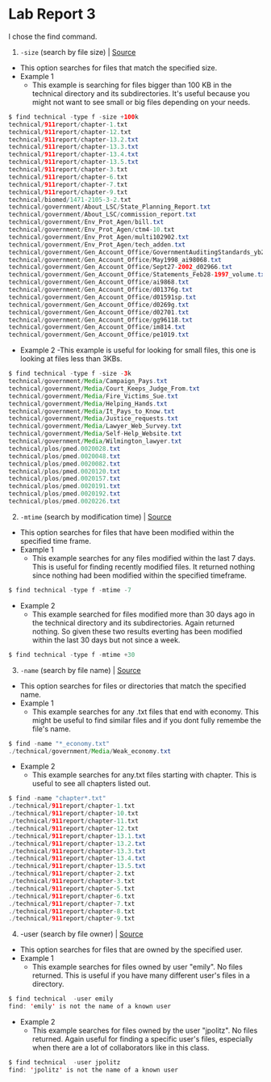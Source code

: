 # Lab Report 3
I chose the find command. 

1. `-size` (search by file size) | [Source](http://linuxcommand.org/lc3_man_pages/find1.html) 
- This option searches for files that match the specified size.
- Example 1
  -  This example is searching for files bigger than 100 KB in the technical directory and its subdirectories. It's useful because you might not want to see small or big files depending on your needs.
```java
$ find technical -type f -size +100k
technical/911report/chapter-1.txt
technical/911report/chapter-12.txt
technical/911report/chapter-13.2.txt
technical/911report/chapter-13.3.txt
technical/911report/chapter-13.4.txt
technical/911report/chapter-13.5.txt
technical/911report/chapter-3.txt
technical/911report/chapter-6.txt
technical/911report/chapter-7.txt
technical/911report/chapter-9.txt
technical/biomed/1471-2105-3-2.txt
technical/government/About_LSC/State_Planning_Report.txt
technical/government/About_LSC/commission_report.txt
technical/government/Env_Prot_Agen/bill.txt
technical/government/Env_Prot_Agen/ctm4-10.txt
technical/government/Env_Prot_Agen/multi102902.txt
technical/government/Env_Prot_Agen/tech_adden.txt
technical/government/Gen_Account_Office/GovernmentAuditingStandards_yb2002ed.txt
technical/government/Gen_Account_Office/May1998_ai98068.txt
technical/government/Gen_Account_Office/Sept27-2002_d02966.txt
technical/government/Gen_Account_Office/Statements_Feb28-1997_volume.txt
technical/government/Gen_Account_Office/ai9868.txt
technical/government/Gen_Account_Office/d01376g.txt
technical/government/Gen_Account_Office/d01591sp.txt
technical/government/Gen_Account_Office/d0269g.txt
technical/government/Gen_Account_Office/d02701.txt
technical/government/Gen_Account_Office/gg96118.txt
technical/government/Gen_Account_Office/im814.txt
technical/government/Gen_Account_Office/pe1019.txt
```
- Example 2
  -This example is useful for looking for small files, this one is looking at files less than 3KBs.
```java
$ find technical -type f -size -3k 
technical/government/Media/Campaign_Pays.txt
technical/government/Media/Court_Keeps_Judge_From.txt
technical/government/Media/Fire_Victims_Sue.txt
technical/government/Media/Helping_Hands.txt
technical/government/Media/It_Pays_to_Know.txt
technical/government/Media/Justice_requests.txt
technical/government/Media/Lawyer_Web_Survey.txt
technical/government/Media/Self-Help_Website.txt
technical/government/Media/Wilmington_lawyer.txt
technical/plos/pmed.0020028.txt
technical/plos/pmed.0020048.txt
technical/plos/pmed.0020082.txt
technical/plos/pmed.0020120.txt
technical/plos/pmed.0020157.txt
technical/plos/pmed.0020191.txt
technical/plos/pmed.0020192.txt
technical/plos/pmed.0020226.txt
```
2. `-mtime` (search by modification time) | [Source](http://linuxcommand.org/lc3_man_pages/find1.html) 
- This option searches for files that have been modified within the specified time frame.
- Example 1
  -  This example searches for any files modified within the last 7 days. This is useful for finding recently modified files. It returned nothing since nothing had been modified within the specified timeframe.
 ``` java
 $ find technical -type f -mtime -7
```
- Example 2
  - This example searched for files modified more than 30 days ago in the technical directory and its subdirectories. Again returned nothing. So given these two results everting has been modified within the last 30 days but not since a week.
``` java
$ find technical -type f -mtime +30
```
3. `-name` (search by file name) | [Source](http://linuxcommand.org/lc3_man_pages/find1.html) 
- This option searches for files or directories that match the specified name.
- Example 1
  - This example searches for any .txt files that end with economy. This might be useful to find similar files and if you dont fully remembe the file's name.
```java
$ find -name "*_economy.txt"
./technical/government/Media/Weak_economy.txt
```
- Example 2
  - This example searches for any.txt files starting with chapter. This is useful to see all chapters listed out.
```java
$ find -name "chapter*.txt"
./technical/911report/chapter-1.txt
./technical/911report/chapter-10.txt
./technical/911report/chapter-11.txt
./technical/911report/chapter-12.txt
./technical/911report/chapter-13.1.txt
./technical/911report/chapter-13.2.txt
./technical/911report/chapter-13.3.txt
./technical/911report/chapter-13.4.txt
./technical/911report/chapter-13.5.txt
./technical/911report/chapter-2.txt
./technical/911report/chapter-3.txt
./technical/911report/chapter-5.txt
./technical/911report/chapter-6.txt
./technical/911report/chapter-7.txt
./technical/911report/chapter-8.txt
./technical/911report/chapter-9.txt
```
4. -user (search by file owner) | [Source](http://linuxcommand.org/lc3_man_pages/find1.html) 
- This option searches for files that are owned by the specified user.
- Example 1
  -  This example searches for files owned by user "emily". No files returned. This is useful if you have many different user's files in a directory.
```java
$ find technical  -user emily
find: 'emily' is not the name of a known user
```
- Example 2
  - This example searches for files owned by the user "jpolitz". No files returned. Again useful for finding a specific user's files, especially when there are a lot of collaborators like in this class.
```java
$ find technical  -user jpolitz   
find: 'jpolitz' is not the name of a known user
```
